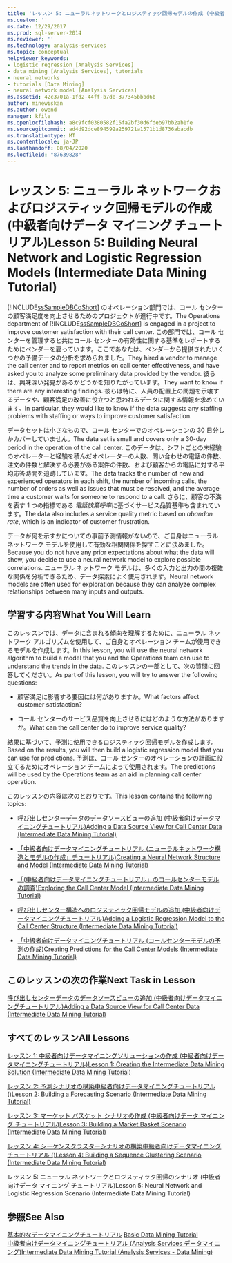 ```yaml
---
title: 'レッスン 5: ニューラルネットワークとロジスティック回帰モデルの作成 (中級者向けデータマイニングチュートリアル) |Microsoft Docs'
ms.custom: ''
ms.date: 12/29/2017
ms.prod: sql-server-2014
ms.reviewer: ''
ms.technology: analysis-services
ms.topic: conceptual
helpviewer_keywords:
- logistic regression [Analysis Services]
- data mining [Analysis Services], tutorials
- neural networks
- tutorials [Data Mining]
- neural network model [Analysis Services]
ms.assetid: 42c3701a-1fd2-44ff-b7de-377345bbbd6b
author: minewiskan
ms.author: owend
manager: kfile
ms.openlocfilehash: a8c9fcf0380582f15fa2bf30d6fdeb97bb2ab1fe
ms.sourcegitcommit: ad4d92dce894592a259721a1571b1d8736abacdb
ms.translationtype: MT
ms.contentlocale: ja-JP
ms.lasthandoff: 08/04/2020
ms.locfileid: "87639828"
---
```

# <a name="lesson-5-building-neural-network-and-logistic-regression-models-intermediate-data-mining-tutorial"></a><span data-ttu-id="bd6ca-102">レッスン 5: ニューラル ネットワークおよびロジスティック回帰モデルの作成 (中級者向けデータ マイニング チュートリアル)</span><span class="sxs-lookup"><span data-stu-id="bd6ca-102">Lesson 5: Building Neural Network and Logistic Regression Models (Intermediate Data Mining Tutorial)</span></span>
  
  
 <span data-ttu-id="bd6ca-103">[!INCLUDE[ssSampleDBCoShort](../includes/sssampledbcoshort-md.md)] のオペレーション部門では、コール センターの顧客満足度を向上させるためのプロジェクトが進行中です。</span><span class="sxs-lookup"><span data-stu-id="bd6ca-103">The Operations department of [!INCLUDE[ssSampleDBCoShort](../includes/sssampledbcoshort-md.md)] is engaged in a project to improve customer satisfaction with their call center.</span></span> <span data-ttu-id="bd6ca-104">この部門では、コール センターを管理すると共にコール センターの有効性に関する基準をレポートするためにベンダーを雇っています。ここであなたは、ベンダーから提供されたいくつかの予備データの分析を求められました。</span><span class="sxs-lookup"><span data-stu-id="bd6ca-104">They hired a vendor to manage the call center and to report metrics on call center effectiveness, and have asked you to analyze some preliminary data provided by the vendor.</span></span> <span data-ttu-id="bd6ca-105">彼らは、興味深い発見があるかどうかを知りたがっています。</span><span class="sxs-lookup"><span data-stu-id="bd6ca-105">They want to know if there are any interesting findings.</span></span> <span data-ttu-id="bd6ca-106">彼らは特に、人員の配置上の問題を示唆するデータや、顧客満足の改善に役立つと思われるデータに関する情報を求めています。</span><span class="sxs-lookup"><span data-stu-id="bd6ca-106">In particular, they would like to know if the data suggests any staffing problems with staffing or ways to improve customer satisfaction.</span></span>  
  
 <span data-ttu-id="bd6ca-107">データセットは小さなもので、コール センターでのオペレーションの 30 日分しかカバーしていません。</span><span class="sxs-lookup"><span data-stu-id="bd6ca-107">The data set is small and covers only a 30-day period in the operation of the call center.</span></span> <span data-ttu-id="bd6ca-108">このデータは、シフトごとの未経験のオペレーターと経験を積んだオペレーターの人数、問い合わせの電話の件数、注文の件数と解決する必要がある案件の件数、および顧客からの電話に対する平均応答時間を追跡しています。</span><span class="sxs-lookup"><span data-stu-id="bd6ca-108">The data tracks the number of new and experienced operators in each shift, the number of incoming calls, the number of orders as well as issues that must be resolved, and the average time a customer waits for someone to respond to a call.</span></span> <span data-ttu-id="bd6ca-109">さらに、顧客の不満を表す 1 つの指標である *電話放棄呼率*に基づくサービス品質基準も含まれています。</span><span class="sxs-lookup"><span data-stu-id="bd6ca-109">The data also includes a service quality metric based on *abandon rate*, which is an indicator of customer frustration.</span></span>  
  
 <span data-ttu-id="bd6ca-110">データが何を示すかについての事前予測情報がないので、ご自身はニューラル ネットワーク モデルを使用して有効な相関関係を探すことに決めました。</span><span class="sxs-lookup"><span data-stu-id="bd6ca-110">Because you do not have any prior expectations about what the data will show, you decide to use a neural network model to explore possible correlations.</span></span> <span data-ttu-id="bd6ca-111">ニューラル ネットワーク モデルは、多くの入力と出力の間の複雑な関係を分析できるため、データ探索によく使用されます。</span><span class="sxs-lookup"><span data-stu-id="bd6ca-111">Neural network models are often used for exploration because they can analyze complex relationships between many inputs and outputs.</span></span>  
  
## <a name="what-you-will-learn"></a><span data-ttu-id="bd6ca-112">学習する内容</span><span class="sxs-lookup"><span data-stu-id="bd6ca-112">What You Will Learn</span></span>  
 <span data-ttu-id="bd6ca-113">このレッスンでは、データに含まれる傾向を理解するために、ニューラル ネットワーク アルゴリズムを使用して、ご自身とオペレーション チームが使用できるモデルを作成します。</span><span class="sxs-lookup"><span data-stu-id="bd6ca-113">In this lesson, you will use the neural network algorithm to build a model that you and the Operations team can use to understand the trends in the data.</span></span> <span data-ttu-id="bd6ca-114">このレッスンの一部として、次の質問に回答してください。</span><span class="sxs-lookup"><span data-stu-id="bd6ca-114">As part of this lesson, you will try to answer the following questions:</span></span>  
  
-   <span data-ttu-id="bd6ca-115">顧客満足に影響する要因には何がありますか。</span><span class="sxs-lookup"><span data-stu-id="bd6ca-115">What factors affect customer satisfaction?</span></span>  
  
-   <span data-ttu-id="bd6ca-116">コール センターのサービス品質を向上させるにはどのような方法がありますか。</span><span class="sxs-lookup"><span data-stu-id="bd6ca-116">What can the call center do to improve service quality?</span></span>  
  
 <span data-ttu-id="bd6ca-117">結果に基づいて、予測に使用できるロジスティック回帰モデルを作成します。</span><span class="sxs-lookup"><span data-stu-id="bd6ca-117">Based on the results, you will then build a logistic regression model that you can use for predictions.</span></span> <span data-ttu-id="bd6ca-118">予測は、コール センターのオペレーションの計画に役立てるためにオペレーション チームによって使用されます。</span><span class="sxs-lookup"><span data-stu-id="bd6ca-118">The predictions will be used by the Operations team as an aid in planning call center operation.</span></span>  
  
 <span data-ttu-id="bd6ca-119">このレッスンの内容は次のとおりです。</span><span class="sxs-lookup"><span data-stu-id="bd6ca-119">This lesson contains the following topics:</span></span>  
  
-   [<span data-ttu-id="bd6ca-120">呼び出しセンターデータのデータソースビューの追加 &#40;中級者向けデータマイニングチュートリアル&#41;</span><span class="sxs-lookup"><span data-stu-id="bd6ca-120">Adding a Data Source View for Call Center Data &#40;Intermediate Data Mining Tutorial&#41;</span></span>](../../2014/tutorials/add-data-source-view-call-center-data-intermediate-data-mining.md)  
  
-   [<span data-ttu-id="bd6ca-121">「中級者向けデータマイニングチュートリアル &#40;ニューラルネットワーク構造とモデルの作成」チュートリアル&#41;</span><span class="sxs-lookup"><span data-stu-id="bd6ca-121">Creating a Neural Network Structure and Model &#40;Intermediate Data Mining Tutorial&#41;</span></span>](../../2014/tutorials/creating-a-neural-network-structure-and-model-intermediate-data-mining-tutorial.md)  
  
-   [<span data-ttu-id="bd6ca-122">「&#40;中級者向けデータマイニングチュートリアル」のコールセンターモデルの調査&#41;</span><span class="sxs-lookup"><span data-stu-id="bd6ca-122">Exploring the Call Center Model &#40;Intermediate Data Mining Tutorial&#41;</span></span>](../../2014/tutorials/exploring-the-call-center-model-intermediate-data-mining-tutorial.md)  
  
-   [<span data-ttu-id="bd6ca-123">呼び出しセンター構造へのロジスティック回帰モデルの追加 &#40;中級者向けデータマイニングチュートリアル&#41;</span><span class="sxs-lookup"><span data-stu-id="bd6ca-123">Adding a Logistic Regression Model to the Call Center Structure &#40;Intermediate Data Mining Tutorial&#41;</span></span>](../../2014/tutorials/add-logistic-regression-model-to-call-center-intermediate-data-mining.md)  
  
-   [<span data-ttu-id="bd6ca-124">「中級者向けデータマイニングチュートリアル &#40;コールセンターモデルの予測の作成&#41;</span><span class="sxs-lookup"><span data-stu-id="bd6ca-124">Creating Predictions for the Call Center Models &#40;Intermediate Data Mining Tutorial&#41;</span></span>](../../2014/tutorials/create-predictions-call-center-models-intermediate-data-mining-tutorial.md)  
  
## <a name="next-task-in-lesson"></a><span data-ttu-id="bd6ca-125">このレッスンの次の作業</span><span class="sxs-lookup"><span data-stu-id="bd6ca-125">Next Task in Lesson</span></span>  
 [<span data-ttu-id="bd6ca-126">呼び出しセンターデータのデータソースビューの追加 &#40;中級者向けデータマイニングチュートリアル&#41;</span><span class="sxs-lookup"><span data-stu-id="bd6ca-126">Adding a Data Source View for Call Center Data &#40;Intermediate Data Mining Tutorial&#41;</span></span>](../../2014/tutorials/add-data-source-view-call-center-data-intermediate-data-mining.md)  
  
## <a name="all-lessons"></a><span data-ttu-id="bd6ca-127">すべてのレッスン</span><span class="sxs-lookup"><span data-stu-id="bd6ca-127">All Lessons</span></span>  
 [<span data-ttu-id="bd6ca-128">レッスン 1: 中級者向けデータマイニングソリューションの作成 &#40;中級者向けデータマイニングチュートリアル&#41;</span><span class="sxs-lookup"><span data-stu-id="bd6ca-128">Lesson 1: Creating the Intermediate Data Mining Solution &#40;Intermediate Data Mining Tutorial&#41;</span></span>](../../2014/tutorials/lesson-1-create-solution-intermediate-data-mining-tutorial.md)  
  
 [<span data-ttu-id="bd6ca-129">レッスン 2: 予測シナリオの構築中級者向けデータマイニングチュートリアル &#40;&#41;</span><span class="sxs-lookup"><span data-stu-id="bd6ca-129">Lesson 2: Building a Forecasting Scenario &#40;Intermediate Data Mining Tutorial&#41;</span></span>](../../2014/tutorials/lesson-2-building-a-forecasting-scenario-intermediate-data-mining-tutorial.md)  
  
 [<span data-ttu-id="bd6ca-130">レッスン 3: マーケット バスケット シナリオの作成 (中級者向けデータ マイニング チュートリアル)</span><span class="sxs-lookup"><span data-stu-id="bd6ca-130">Lesson 3: Building a Market Basket Scenario &#40;Intermediate Data Mining Tutorial&#41;</span></span>](../../2014/tutorials/lesson-3-building-a-market-basket-scenario-intermediate-data-mining-tutorial.md)  
  
 [<span data-ttu-id="bd6ca-131">レッスン 4: シーケンスクラスターシナリオの構築中級者向けデータマイニングチュートリアル &#40;&#41;</span><span class="sxs-lookup"><span data-stu-id="bd6ca-131">Lesson 4: Building a Sequence Clustering Scenario &#40;Intermediate Data Mining Tutorial&#41;</span></span>](../../2014/tutorials/lesson-4-build-sequence-clustering-scenario-intermediate-data-mining.md)  
  
 <span data-ttu-id="bd6ca-132">レッスン 5: ニューラル ネットワークとロジスティック回帰のシナリオ (中級者向けデータ マイニング チュートリアル)</span><span class="sxs-lookup"><span data-stu-id="bd6ca-132">Lesson 5: Neural Network and Logistic Regression Scenario (Intermediate Data Mining Tutorial)</span></span>  
  
## <a name="see-also"></a><span data-ttu-id="bd6ca-133">参照</span><span class="sxs-lookup"><span data-stu-id="bd6ca-133">See Also</span></span>  
 <span data-ttu-id="bd6ca-134">[基本的なデータマイニングチュートリアル](../../2014/tutorials/basic-data-mining-tutorial.md) </span><span class="sxs-lookup"><span data-stu-id="bd6ca-134">[Basic Data Mining Tutorial](../../2014/tutorials/basic-data-mining-tutorial.md) </span></span>  
 [<span data-ttu-id="bd6ca-135">中級者向けデータマイニングチュートリアル &#40;Analysis Services データマイニング&#41;</span><span class="sxs-lookup"><span data-stu-id="bd6ca-135">Intermediate Data Mining Tutorial &#40;Analysis Services - Data Mining&#41;</span></span>](../../2014/tutorials/intermediate-data-mining-tutorial-analysis-services-data-mining.md)  
  
  

